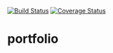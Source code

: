 [![Build Status](https://travis-ci.org/andino93/portfolio.svg?branch=development)](https://travis-ci.org/andino93/portfolio) [![Coverage Status](https://coveralls.io/repos/github/andino93/portfolio/badge.svg?branch=development)](https://coveralls.io/github/andino93/portfolio?branch=development)
# portfolio
